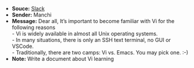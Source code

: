 - **Souce:** [Slack](https://smart-surgery-tek.slack.com/archives/C06MG9CDTGU/p1723281298415139)
- **Sender:** Manchi
- **Message:** Dear all, It’s important to become familiar with Vi for the following reasons<br> - Vi is widely available in almost all Unix operating systems.<br>- In many situations, there is only an SSH text terminal, no GUI or VSCode.<br>- Traditionally, there are two camps: Vi vs. Emacs. You may pick one. :-\)
- **Note:** Write a document about Vi learning